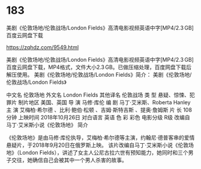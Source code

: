 # 183
美剧《伦敦场地/伦敦战场/London Fields》高清电影视频英语中字[MP4/2.3 GB]百度云网盘下载

https://zqhdz.com/9549.html

美剧《伦敦场地/伦敦战场/London Fields》高清电影视频英语中字[MP4/2.3 GB]百度云网盘下载，MP4格式，文件大小2.3 GB。已做压缩处理，百度网盘下载后解压使用。
美剧《伦敦场地/伦敦战场/London Fields》简介：
美剧《伦敦场地/伦敦战场/London Fields》

中文名
伦敦场地
外文名
London Fields
其他译名
伦敦战场
类    型
悬疑、惊悚、犯罪片
制片地区
美国、英国
导    演
马修·库伦
编    剧
马丁·艾米斯、Roberta Hanley
主    演
艾梅柏·希尔德 、比利·鲍伯·松顿 、吉姆·斯特吉斯 、提奥·詹姆斯
片    长
108 分钟
上映时间
2018年10月26日
对白语言
英语
色    彩
彩色
电影分级
R级
改编自
马丁·艾米斯小说《伦敦场地》
简介

《伦敦场地》是由马修·库伦执导，艾梅柏·希尔德等主演，约翰尼·德普客串的爱情悬疑片，于2018年9月20日在俄罗斯上映。
该片改编自马丁·艾米斯小说《伦敦场地》（London Fields），讲述了女主人公尼古拉六世有预知能力，她同时和三个男子交往，她确信自己会被其中一个男人杀害的故事。

